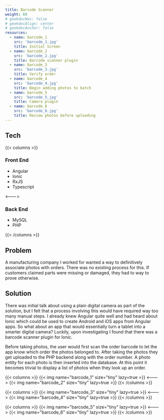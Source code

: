```yaml
---
title: Barcode Scanner
weight: 60
# geekdocNav: false
# geekdocAlign: center
# geekdocAnchor: false
resources:
  - name: barcode_1
    src: 'barcode_1.jpg'
    title: Initial Screen
  - name: barcode_2
    src: 'barcode_2.jpg'
    title: Barcode scanner plugin
  - name: barcode_3
    src: 'barcode_3.jpg'
    title: Verify order
  - name: barcode_4
    src: 'barcode_4.jpg'
    title: Begin adding photos to batch
  - name: barcode_5
    src: 'barcode_5.jpg'
    title: Camera plugin
  - name: barcode_6
    src: 'barcode_6.jpg'
    title: Review photos before uploading
---
```


## Tech

{{< columns >}} <!-- begin columns block -->

### Front End

- Angular
- Ionic
- RxJS
- Typescript

<---> <!-- magic separator, between columns -->

### Back End

- MySQL
- PHP

{{< /columns >}}

## Problem

A manufacturing company I worked for wanted a way to definitively associate photos with orders. There was no existing process for this. If customers claimed parts were missing or damaged, they had to way to prove otherwise.

## Solution

There was initial talk about using a plain digital camera as part of the solution, but I felt that a process involving this would have required way too many manual steps. I already knew Angular quite well and had heard about Ionic which could be used to create Android and iOS apps from Angular apps. So what about an app that would essentially turn a tablet into a smarter digital camera? Luckily, upon investigating I found that there was a barcode scanner plugin for Ionic.

Before taking photos, the user would first scan the order barcode to let the app know which order the photos belonged to. After taking the photos they get uploaded to the PHP backend along with the order number. A photo entity for each photo is then inserted into the database. At this point it becomes trivial to display a list of photos when they look up an order.

{{< columns >}}
{{< img name="barcode_1" size="tiny" lazy=true >}}
<--->
{{< img name="barcode_2" size="tiny" lazy=true >}}
{{< /columns >}}

{{< columns >}}
{{< img name="barcode_3" size="tiny" lazy=true >}}
<--->
{{< img name="barcode_4" size="tiny" lazy=true >}}
{{< /columns >}}

{{< columns >}}
{{< img name="barcode_5" size="tiny" lazy=true >}}
<--->
{{< img name="barcode_6" size="tiny" lazy=true >}}
{{< /columns >}}
